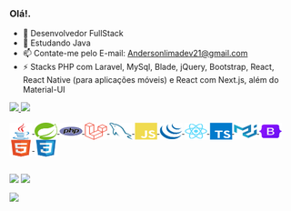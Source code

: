 ### Olá!.


- 🔭 Desenvolvedor FullStack
- 🌱 Estudando Java 
- 📫 Contate-me pelo E-mail: Andersonlimadev21@gmail.com
- ⚡ Stacks PHP com Laravel, MySql, Blade, jQuery, Bootstrap, React, React Native (para aplicações móveis) e React com Next.js, além do Material-UI

<div>
  <a href="https://github.com/andersonlima21">
  <img height="180" src="https://github-readme-stats.vercel.app/api?username=andersonlima21&show_icons=true&theme=dark&include_all_commits=true&count_private=true&cache=1">
  <img height="180" src="https://github-readme-stats.vercel.app/api/top-langs?username=andersonlima21&layout=compact&langs_count=166&theme=dark&cache=1">
</div>

</div>

<div style="display: inline_block"><br>
  <!-- Back-end -->
   <img align="center" alt="Anderson-Java" height="30" width="40" src="https://raw.githubusercontent.com/devicons/devicon/master/icons/java/java-original.svg">
  <img align="center" alt="Anderson-Java" height="30" width="40" src="https://raw.githubusercontent.com/devicons/devicon/master/icons/spring/spring-original.svg">
  <img align="center" alt="Anderson-PHP" height="30" width="40" src="https://raw.githubusercontent.com/devicons/devicon/master/icons/php/php-original.svg">
  <img align="center" alt="Anderson-PHP" height="30" width="40" src="https://raw.githubusercontent.com/devicons/devicon/master/icons/laravel/laravel-original.svg">
  <img align="center" alt="Anderson-SQL" height="30" width="40" src="https://raw.githubusercontent.com/devicons/devicon/master/icons/mysql/mysql-original.svg">
 
  <!-- Front-end -->
          
  <img align="center" alt="Anderson-Js" height="30" width="40" src="https://raw.githubusercontent.com/devicons/devicon/master/icons/javascript/javascript-plain.svg">
  <img align="center" alt="Anderson-Js" height="30" width="40" src="https://raw.githubusercontent.com/devicons/devicon/master/icons/jquery/jquery-original.svg">
  <img align="center" alt="Anderson-React" height="30" width="40" src="https://raw.githubusercontent.com/devicons/devicon/master/icons/react/react-original.svg">
  <img align="center" alt="Anderson-Ts" height="30" width="40" src="https://raw.githubusercontent.com/devicons/devicon/master/icons/typescript/typescript-plain.svg">
  <img align="center" alt="Anderson-Ts" height="30" width="40" src="https://raw.githubusercontent.com/devicons/devicon/master/icons/materialui/materialui-original.svg">
  <img align="center" alt="Anderson-Ts" height="30" width="40" src="https://raw.githubusercontent.com/devicons/devicon/master/icons/bootstrap/bootstrap-original.svg">
  <img align="center" alt="Anderson-HTML" height="30" width="40" src="https://raw.githubusercontent.com/devicons/devicon/master/icons/html5/html5-original.svg">
  <img align="center" alt="Anderson-CSS" height="30" width="40" src="https://raw.githubusercontent.com/devicons/devicon/master/icons/css3/css3-original.svg">
</div>


##

<div> 
  <a href = "mailto:and.seijuro21@gmail.com"><img src="https://img.shields.io/badge/-Gmail-%23333?style=for-the-badge&logo=gmail&logoColor=white" target="_blank"></a>
  <a href="https://www.linkedin.com/in/anderson-leonardo-a9428b225/" target="_blank"><img src="https://img.shields.io/badge/-LinkedIn-%230077B5?style=for-the-badge&logo=linkedin&logoColor=white" target="_blank"></a> 
</div>
   
![](https://github.com/andersonlima21/snk/raw/output/github-contribution-grid-snake.svg)



